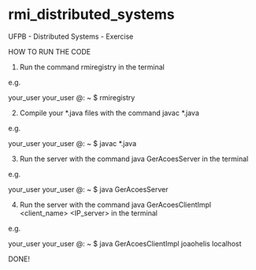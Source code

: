 rmi_distributed_systems
=======================

UFPB - Distributed Systems - Exercise

HOW TO RUN THE CODE

1. Run the command rmiregistry in the terminal

e.g. 

your_user your_user @: ~ $ rmiregistry 

2. Compile your *.java files with the command javac *.java

e.g.

your_user your_user @: ~ $ javac *.java

3. Run the server with the command java GerAcoesServer in the terminal

e.g.

your_user your_user @: ~ $ java GerAcoesServer

4. Run the server with the command java GerAcoesClientImpl <client_name> <IP_server> in the terminal

e.g.

your_user your_user @: ~ $ java GerAcoesClientImpl joaohelis localhost

DONE!